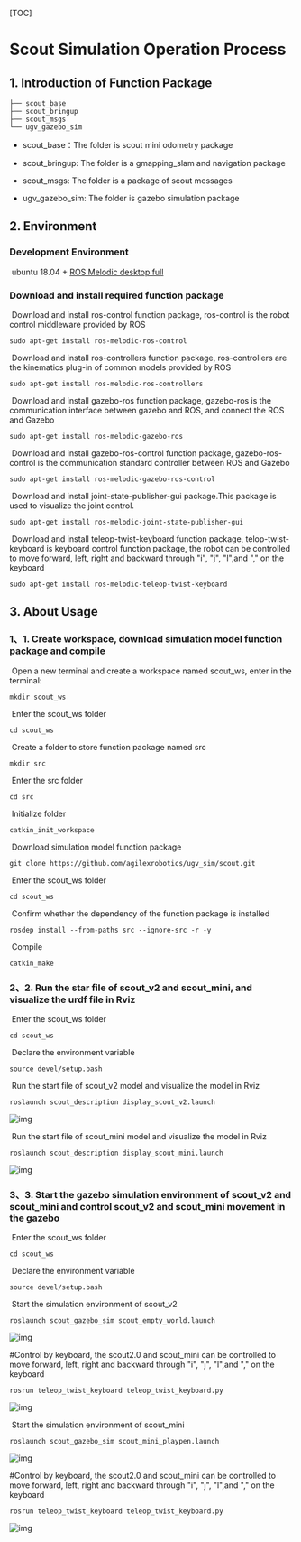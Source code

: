 [TOC]

# Scout Simulation Operation Process

## 1.	Introduction of Function Package

```
├── scout_base
├── scout_bringup
├── scout_msgs
└── ugv_gazebo_sim
```

*	scout_base：The folder is scout mini odometry package

*	scout_bringup: The folder is a gmapping_slam and navigation package

* scout_msgs: The folder is a package of scout messages

* ugv_gazebo_sim: The folder is gazebo simulation package


## 2.	Environment

### Development Environment

​	ubuntu 18.04 + [ROS Melodic desktop full](http://wiki.ros.org/melodic/Installation/Ubuntu)

### Download and install required function package

​	Download and install ros-control function package, ros-control is the robot control middleware provided by ROS

```
sudo apt-get install ros-melodic-ros-control
```

​	Download and install ros-controllers function package, ros-controllers are the kinematics plug-in of common models provided by ROS

```
sudo apt-get install ros-melodic-ros-controllers
```

​	Download and install gazebo-ros function package, gazebo-ros is the communication interface between gazebo and ROS, and connect the ROS and Gazebo

```
sudo apt-get install ros-melodic-gazebo-ros
```

​	Download and install gazebo-ros-control function package, gazebo-ros-control is the communication standard controller between ROS and Gazebo

```
sudo apt-get install ros-melodic-gazebo-ros-control
```

​	Download and install joint-state-publisher-gui package.This package is used to visualize the joint control.

```
sudo apt-get install ros-melodic-joint-state-publisher-gui 
```

​	Download and install teleop-twist-keyboard function package, telop-twist-keyboard is keyboard control function package, the robot can be controlled to move forward, left, right and backward through "i", "j", "l",and "," on the keyboard

```
sudo apt-get install ros-melodic-teleop-twist-keyboard 
```



## 3.	About Usage

### 1、1.	Create workspace, download simulation model function package and compile

​		Open a new terminal and create a workspace named scout_ws, enter in the terminal:

```
mkdir scout_ws
```

​		Enter the scout_ws folder

```
cd scout_ws
```

​		Create a folder to store function package named src

```
mkdir src
```

​		Enter the src folder

```
cd src
```

​		Initialize folder

```
catkin_init_workspace
```

​		Download simulation model function package

```
git clone https://github.com/agilexrobotics/ugv_sim/scout.git
```

​		Enter the scout_ws folder

```
cd scout_ws
```

​		Confirm whether the dependency of the function package is installed
```
rosdep install --from-paths src --ignore-src -r -y 
```

​		Compile

```
catkin_make
```



### 2、2.	Run the star file of scout_v2 and scout_mini, and visualize the urdf file in Rviz

​	Enter the scout_ws folder

```
cd scout_ws
```

​	Declare the environment variable

```
source devel/setup.bash
```

​	Run the start file of scout_v2 model and visualize the model in Rviz

```
roslaunch scout_description display_scout_v2.launch 
```

![img](image/scoutv2_rviz.png) 

​	Run the start file of scout_mini model and visualize the model in Rviz

```
roslaunch scout_description display_scout_mini.launch 
```

![img](image/scout_mini_rviz.png) 

### 3、3.	Start the gazebo simulation environment of scout_v2 and scout_mini and control scout_v2 and scout_mini movement in the gazebo

​	Enter the scout_ws folder

```
cd scout_ws
```

​	Declare the environment variable

```
source devel/setup.bash
```

​	Start the simulation environment of scout_v2

```
roslaunch scout_gazebo_sim scout_empty_world.launch
```

![img](image/scoutv2_gazebo.png) 

#Control by keyboard, the scout2.0 and scout_mini can be controlled to move forward, left, right and backward through "i", "j", "l",and "," on the keyboard

```
rosrun teleop_twist_keyboard teleop_twist_keyboard.py 
```

![img](image/teleop.png) 

​	Start the simulation environment of scout_mini

```
roslaunch scout_gazebo_sim scout_mini_playpen.launch
```

![img](image/scout_mini_gazebo.png) 

#Control by keyboard, the scout2.0 and scout_mini can be controlled to move forward, left, right and backward through "i", "j", "l",and "," on the keyboard

```
rosrun teleop_twist_keyboard teleop_twist_keyboard.py 
```

![img](image/teleop.png) 



 

